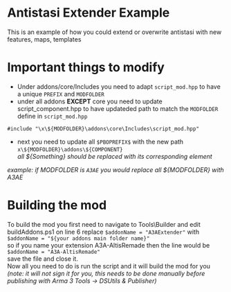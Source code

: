 # Antistasi Extender Example
This is an example of how you could extend or overwrite antistasi with new features, maps, templates

# Important things to modify
- Under addons/core/Includes you need to adapt `script_mod.hpp` to have a unique `PREFIX` and `MODFOLDER`  
- under all addons **EXCEPT** core you need to update script_component.hpp to have updateded path to match the `MODFOLDER` define in `script_mod.hpp`
```sqf
#include "\x\${MODFOLDER}\addons\core\Includes\script_mod.hpp"
```
- next you need to update all `$PBOPREFIX$` with the new path `x\${MODFOLDER}\addons\${COMPONENT}`  
*all ${Something} should be replaced with its corresponding element*  
  
*example: if MODFOLDER is `A3AE` you would replace all ${MODFOLDER} with A3AE*

# Building the mod
To build the mod you first need to navigate to Tools\Builder and edit buildAddons.ps1
on line 6 replace `$addonName = "A3AExtender"` with `$addonName = "${your addons main folder name}"`  
so if you name your extension A3A-AltisRemade then the line would be `$addonName = "A3A-AltisRemade"`  
save the file and close it.  
Now all you need to do is run the script and it will build the mod for you  
*(note: it will not sign it for you, this needs to be done manually before publishing with Arma 3 Tools -> DSUtils & Publisher)*
